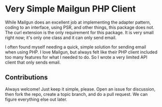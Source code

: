 # Very Simple Mailgun PHP Client

While Mailgun does an excellent job at implementing the adapter pattern, coding
to an interface, using PSR, and other things, this package does not. The curl
extension is the only requirement for this package. It is very small right
now; it's only one class and it can only send email.

I often found myself needing a quick, simple solution for sending email when
using PHP. I love Mailgun, but always felt like their PHP client included
too many features for what I needed to do. So I wrote a very limited API
client that only sends email.

## Contributions

Always welcome! Just keep it simple, please. Open an issue for discussion, then
fork the repo, create a topic branch, and do a pull request. We can figure 
everything else out later.
